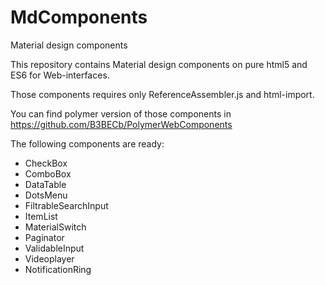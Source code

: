 # MdComponents
Material design components

This repository contains Material design components on pure html5 and ES6 for Web-interfaces.

Those components requires only ReferenceAssembler.js and html-import.

You can find polymer version of those components in https://github.com/B3BECb/PolymerWebComponents

The following components are ready:
* CheckBox
* ComboBox
* DataTable
* DotsMenu
* FiltrableSearchInput
* ItemList
* MaterialSwitch
* Paginator
* ValidableInput
* Videoplayer
* NotificationRing
